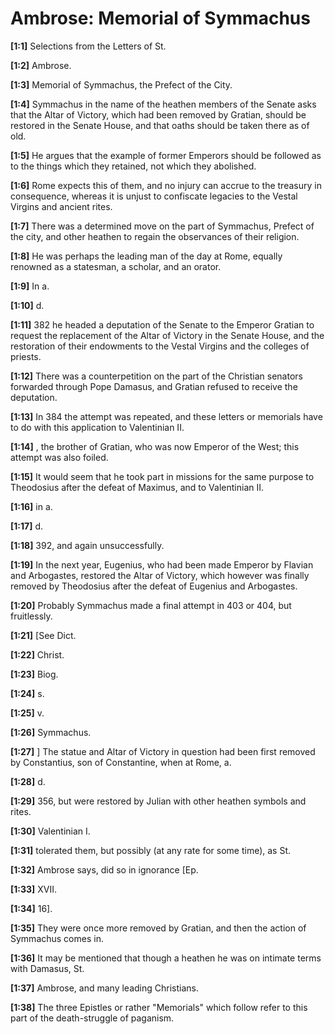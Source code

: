 # Ambrose: Memorial of Symmachus

**[1:1]** Selections from the Letters of St.

**[1:2]** Ambrose.

**[1:3]** Memorial of Symmachus, the Prefect of the City.

**[1:4]** Symmachus in the name of the heathen members of the Senate asks that the Altar of Victory, which had been removed by Gratian, should be restored in the Senate House, and that oaths should be taken there as of old.

**[1:5]** He argues that the example of former Emperors should be followed as to the things which they retained, not which they abolished.

**[1:6]** Rome expects this of them, and no injury can accrue to the treasury in consequence, whereas it is unjust to confiscate legacies to the Vestal Virgins and ancient rites.

**[1:7]** There was a determined move on the part of Symmachus, Prefect of the city, and other heathen to regain the observances of their religion.

**[1:8]** He was perhaps the leading man of the day at Rome, equally renowned as a statesman, a scholar, and an orator.

**[1:9]** In a.

**[1:10]** d.

**[1:11]** 382 he headed a deputation of the Senate to the Emperor Gratian to request the replacement of the Altar of Victory in the Senate House, and the restoration of their endowments to the Vestal Virgins and the colleges of priests.

**[1:12]** There was a counterpetition on the part of the Christian senators forwarded through Pope Damasus, and Gratian refused to receive the deputation.

**[1:13]** In 384 the attempt was repeated, and these letters or memorials have to do with this application to Valentinian II.

**[1:14]** , the brother of Gratian, who was now Emperor of the West; this attempt was also foiled.

**[1:15]** It would seem that he took part in missions for the same purpose to Theodosius after the defeat of Maximus, and to Valentinian II.

**[1:16]** in a.

**[1:17]** d.

**[1:18]** 392, and again unsuccessfully.

**[1:19]** In the next year, Eugenius, who had been made Emperor by Flavian and Arbogastes, restored the Altar of Victory, which however was finally removed by Theodosius after the defeat of Eugenius and Arbogastes.

**[1:20]** Probably Symmachus made a final attempt in 403 or 404, but fruitlessly.

**[1:21]** [See Dict.

**[1:22]** Christ.

**[1:23]** Biog.

**[1:24]** s.

**[1:25]** v.

**[1:26]** Symmachus.

**[1:27]** ]  The statue and Altar of Victory in question had been first removed by Constantius, son of Constantine, when at Rome, a.

**[1:28]** d.

**[1:29]** 356, but were restored by Julian with other heathen symbols and rites.

**[1:30]** Valentinian I.

**[1:31]** tolerated them, but possibly (at any rate for some time), as St.

**[1:32]** Ambrose says, did so in ignorance [Ep.

**[1:33]** XVII.

**[1:34]** 16].

**[1:35]** They were once more removed by Gratian, and then the action of Symmachus comes in.

**[1:36]** It may be mentioned that though a heathen he was on intimate terms with Damasus, St.

**[1:37]** Ambrose, and many leading Christians.

**[1:38]** The three Epistles or rather "Memorials" which follow refer to this part of the death-struggle of paganism.

